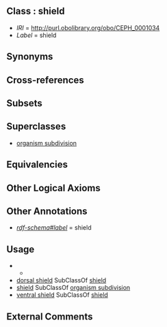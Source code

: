 
## Class : shield

 * *IRI* = http://purl.obolibrary.org/obo/CEPH_0001034
 * *Label* = shield

## Synonyms


## Cross-references


## Subsets


## Superclasses

 * [organism subdivision](../../UBERON/75/UBERON_0000475.md)

## Equivalencies


## Other Logical Axioms


## Other Annotations

 * *[rdf-schema#label](../../el/rdf-schema#label.md)* = shield

## Usage

 * -
 * [dorsal shield](../../CEPH/35/CEPH_0001035.md) SubClassOf [shield](../../CEPH/34/CEPH_0001034.md)
 * [shield](../../CEPH/34/CEPH_0001034.md) SubClassOf [organism subdivision](../../UBERON/75/UBERON_0000475.md)
 * [ventral shield](../../CEPH/74/CEPH_0000274.md) SubClassOf [shield](../../CEPH/34/CEPH_0001034.md)

## External Comments

